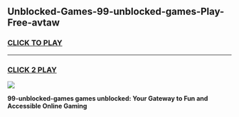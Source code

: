 
## Unblocked-Games-99-unblocked-games-Play-Free-avtaw
<h3>
<a href="https://premium76.site?title=99-unblocked-games&ref=18A">CLICK TO PLAY</a></h3>
<hr>

<h3>
<a href="https://premium76.site?title=99-unblocked-games&ref=18A">CLICK 2 PLAY</a>
  
</h3>

<a href="https://premium76.site?title=99-unblocked-games&ref=18A"><img src="https://clearcache.store/games.png"></a>


**99-unblocked-games games unblocked: Your Gateway to Fun and Accessible Online Gaming**
